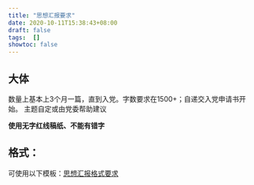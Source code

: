 ```yaml
---
title: "思想汇报要求"
date: 2020-10-11T15:38:43+08:00
draft: false
tags:  []
showtoc: false
---
```

## 大体

数量上基本上3个月一篇，直到入党。字数要求在1500+；自递交入党申请书开始。
主题自定或由党委帮助建议

**使用无字红线稿纸、不能有错字**

## 格式：

可使用以下模板：[思想汇报格式要求](../../课程文件/思想汇报格式要求.docx)
